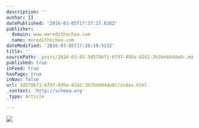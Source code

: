 ```yaml
---
description: ''
author: []
datePublished: '2016-03-05T17:27:27.828Z'
publisher:
  domain: www.meredithochoa.com
  name: meredithochoa.com
dateModified: '2016-03-05T17:26:19.513Z'
title: ''
sourcePath: _posts/2016-03-05-3d579b71-6f97-499a-8242-3b76e604de0c.md
published: true
inFeed: true
hasPage: true
inNav: false
url: 3d579b71-6f97-499a-8242-3b76e604de0c/index.html
_context: 'http://schema.org'
_type: Article

---
```

![](http://static1.squarespace.com/static/542c9055e4b09837c7b54580/542c93cbe4b00504371c3720/55beabe2e4b0489afc738811/1438559233922/airport_fb.jpg?format=750w)